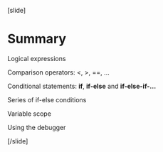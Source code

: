 [slide]
# Summary
Logical expressions

Comparison operators: <, >, ==, …

Conditional statements: **if**, **if-else** and **if-else-if-…**

Series of if-else conditions

Variable scope

Using the debugger

[/slide]
